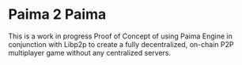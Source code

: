 # Paima 2 Paima

This is a work in progress Proof of Concept of using Paima Engine in conjunction with Libp2p to create a fully decentralized, on-chain P2P multiplayer game without any centralized servers.